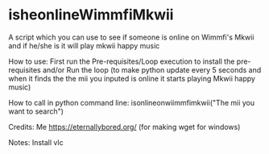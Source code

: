 # isheonlineWimmfiMkwii
A script which you can use to see if someone is online on Wimmfi's Mkwii and if he/she is it will play mkwii happy music 

How to use:
First run the Pre-requisites/Loop execution to install the pre-requisites and/or Run the loop (to make python update every 5 seconds and when it finds the the mii you inputed is online it starts playing Mkwii happy music)

How to call in python command line:
isonlineonwiimmfimkwii("The mii you want to search")

Credits:
Me
https://eternallybored.org/ (for making wget for windows)

Notes:
Install vlc
